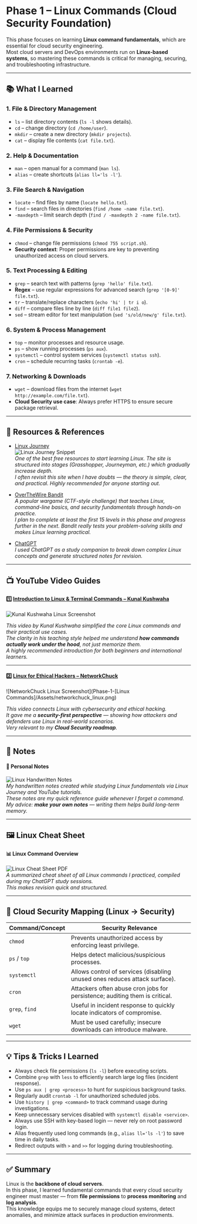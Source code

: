 # Phase 1 – Linux Commands (Cloud Security Foundation)

This phase focuses on learning **Linux command fundamentals**, which are essential for cloud security engineering.  
Most cloud servers and DevOps environments run on **Linux-based systems**, so mastering these commands is critical for managing, securing, and troubleshooting infrastructure.  

---

## 📚 What I Learned  

### 1. File & Directory Management  
- `ls` – list directory contents (`ls -l` shows details).  
- `cd` – change directory (`cd /home/user`).  
- `mkdir` – create a new directory (`mkdir projects`).  
- `cat` – display file contents (`cat file.txt`).  

### 2. Help & Documentation  
- `man` – open manual for a command (`man ls`).  
- `alias` – create shortcuts (`alias ll='ls -l'`).  

### 3. File Search & Navigation  
- `locate` – find files by name (`locate hello.txt`).  
- `find` – search files in directories (`find /home -name file.txt`).  
- `-maxdepth` – limit search depth (`find / -maxdepth 2 -name file.txt`).  

### 4. File Permissions & Security  
- `chmod` – change file permissions (`chmod 755 script.sh`).  
- **Security context**: Proper permissions are key to preventing unauthorized access on cloud servers.  

### 5. Text Processing & Editing  
- `grep` – search text with patterns (`grep 'hello' file.txt`).  
- **Regex** – use regular expressions for advanced search (`grep '[0-9]' file.txt`).  
- `tr` – translate/replace characters (`echo 'hi' | tr i o`).  
- `diff` – compare files line by line (`diff file1 file2`).  
- `sed` – stream editor for text manipulation (`sed 's/old/new/g' file.txt`).  

### 6. System & Process Management  
- `top` – monitor processes and resource usage.  
- `ps` – show running processes (`ps aux`).  
- `systemctl` – control system services (`systemctl status ssh`).  
- `cron` – schedule recurring tasks (`crontab -e`).  

### 7. Networking & Downloads  
- `wget` – download files from the internet (`wget http://example.com/file.txt`).  
- **Cloud Security use case**: Always prefer HTTPS to ensure secure package retrieval.  

---

## 📂 Resources & References  

- [Linux Journey](https://linuxjourney.com/)  
  ![Linux Journey Snippet]()  
  *One of the best free resources to start learning Linux. The site is structured into stages (Grasshopper, Journeyman, etc.) which gradually increase depth.  
  I often revisit this site when I have doubts — the theory is simple, clear, and practical. Highly recommended for anyone starting out.*  

- [OverTheWire Bandit](https://overthewire.org/wargames/bandit/)  
  *A popular wargame (CTF-style challenge) that teaches Linux, command-line basics, and security fundamentals through hands-on practice.  
  I plan to complete at least the first 15 levels in this phase and progress further in the next. Bandit really tests your problem-solving skills and makes Linux learning practical.*  

- [ChatGPT](https://chatgpt.com/)  
  *I used ChatGPT as a study companion to break down complex Linux concepts and generate structured notes for revision.*  

---

## 📺 YouTube Video Guides  

#### 1️⃣ [Introduction to Linux & Terminal Commands – Kunal Kushwaha](https://youtu.be/iwolPf6kN-k?si=eXgN-zaC9k4DpTr5)  
![Kunal Kushwaha Linux Screenshot]()  

*This video by Kunal Kushwaha simplified the core Linux commands and their practical use cases.  
The clarity in his teaching style helped me understand **how commands actually work under the hood**, not just memorize them.  
A highly recommended introduction for both beginners and international learners.*  

---

#### 2️⃣ [Linux for Ethical Hackers – NetworkChuck](https://youtu.be/8PrOp9t0PyQ)  
![NetworkChuck Linux Screenshot](Phase-1-[Linux Commands]/Assets/networkchuck_linux.png)  

*This video connects Linux with cybersecurity and ethical hacking.  
It gave me a **security-first perspective** — showing how attackers and defenders use Linux in real-world scenarios.  
Very relevant to my **Cloud Security roadmap**.*  

---

## 📄 Notes  

#### 📝 Personal Notes  
![Linux Handwritten Notes]()  
*My handwritten notes created while studying Linux fundamentals via Linux Journey and YouTube tutorials.  
These notes are my quick reference guide whenever I forget a command.  
My advice: **make your own notes** — writing them helps build long-term memory.*  

---

## 🖼 Linux Cheat Sheet  

#### 📊 Linux Command Overview  
![Linux Cheat Sheet PDF]()  
*A summarized cheat sheet of all Linux commands I practiced, compiled during my ChatGPT study sessions.  
This makes revision quick and structured.*  

---

## 🔐 Cloud Security Mapping (Linux → Security)  

| **Command/Concept** | **Security Relevance** |
|----------------------|-------------------------|
| `chmod` | Prevents unauthorized access by enforcing least privilege. |
| `ps` / `top` | Helps detect malicious/suspicious processes. |
| `systemctl` | Allows control of services (disabling unused ones reduces attack surface). |
| `cron` | Attackers often abuse cron jobs for persistence; auditing them is critical. |
| `grep`, `find` | Useful in incident response to quickly locate indicators of compromise. |
| `wget` | Must be used carefully; insecure downloads can introduce malware. |

---

## 💡 Tips & Tricks I Learned  
- Always check file permissions (`ls -l`) before executing scripts.  
- Combine `grep` with `less` to efficiently search large log files (incident response).  
- Use `ps aux | grep <process>` to hunt for suspicious background tasks.  
- Regularly audit `crontab -l` for unauthorized scheduled jobs.  
- Use `history | grep <command>` to track command usage during investigations.  
- Keep unnecessary services disabled with `systemctl disable <service>`.  
- Always use SSH with key-based login — never rely on root password login.  
- Alias frequently used long commands (e.g., `alias ll='ls -l'`) to save time in daily tasks.  
- Redirect outputs with `>` and `>>` for logging during troubleshooting.  

---

## ✅ Summary  
Linux is the **backbone of cloud servers**.  
In this phase, I learned fundamental commands that every cloud security engineer must master — from **file permissions** to **process monitoring** and **log analysis**.  
This knowledge equips me to securely manage cloud systems, detect anomalies, and minimize attack surfaces in production environments. 
